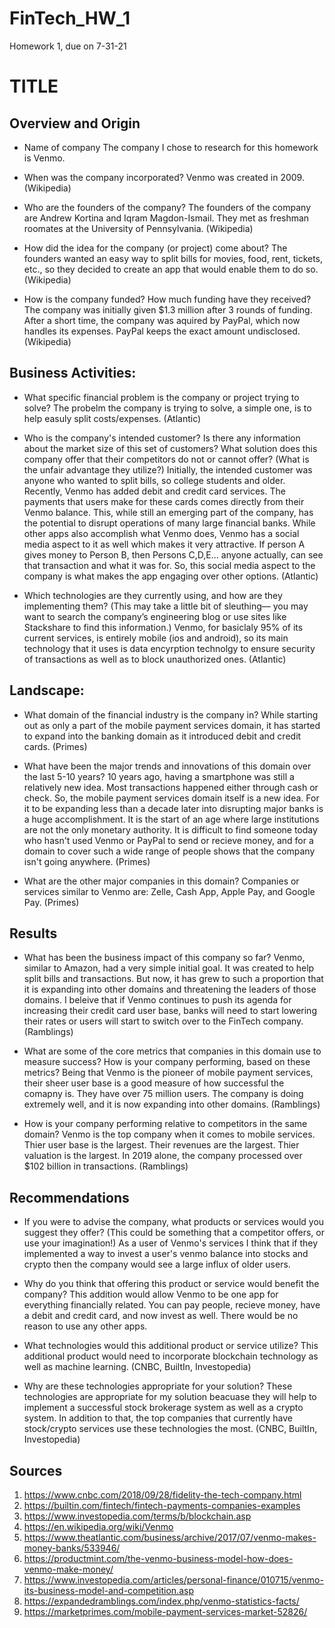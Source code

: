 # FinTech_HW_1
Homework 1, due on 7-31-21
# TITLE

## Overview and Origin

* Name of company
The company I chose to research for this homework is Venmo.

* When was the company incorporated?
Venmo was created in 2009. (Wikipedia)

* Who are the founders of the company?
The founders of the company are Andrew Kortina and Iqram Magdon-Ismail. They met as freshman roomates at
the University of Pennsylvania. (Wikipedia)

* How did the idea for the company (or project) come about?
The founders wanted an easy way to split bills for movies, food, rent, tickets, etc., so they decided to 
create an app that would enable them to do so. (Wikipedia)

* How is the company funded? How much funding have they received?
The company was initially given $1.3 million after 3 rounds of funding. After a short time, the company was aquired by PayPal, which now handles its 
expenses. PayPal keeps the exact amount undisclosed. (Wikipedia)


## Business Activities:

* What specific financial problem is the company or project trying to solve?
The probelm the company is trying to solve, a simple one, is to help easuly split costs/expenses. (Atlantic)

* Who is the company's intended customer?  Is there any information about the market size of this set of customers?
What solution does this company offer that their competitors do not or cannot offer? (What is the unfair advantage they utilize?)
Initially, the intended customer was anyone who wanted to split bills, so college students and older. Recently, Venmo has added debit and credit card services. The payments that users make for these cards comes directly from their Venmo balance. This, while still an emerging part of the company, has the potential to disrupt operations of many large financial banks. While other apps also accomplish what Venmo does, Venmo has a social media aspect to it as well which makes it very attractive. If person A gives money to Person B, then Persons C,D,E... anyone actually, can see that transaction and what it was for. So, this social media aspect to the company is what makes the app engaging over other options. (Atlantic)

* Which technologies are they currently using, and how are they implementing them? (This may take a little bit of sleuthing–– you may want to search the company’s engineering blog or use sites like Stackshare to find this information.)
Venmo, for basiclaly 95% of its current services, is entirely mobile (ios and android), so its main technology that it uses is data encyrption technolgy to ensure security of transactions as well as to block unauthorized ones. (Atlantic)


## Landscape:

* What domain of the financial industry is the company in?
While starting out as only a part of the mobile payment services domain, it has started to expand into the banking domain as it introduced debit and credit cards. (Primes)

* What have been the major trends and innovations of this domain over the last 5-10 years?
10 years ago, having a smartphone was still a relatively new idea. Most transactions happened either through cash or check. So, the mobile payment services domain itself is a new idea. For it to be expanding less than a decade later into disrupting major banks is a huge accomplishment. It is the start of an age where large institutions are not the only monetary authority. It is difficult to find someone today who hasn't used Venmo or PayPal to send or recieve money, and for a domain to cover such a wide range of people shows that the company isn't going anywhere. (Primes)

* What are the other major companies in this domain?
Companies or services similar to Venmo are: Zelle, Cash App, Apple Pay, and Google Pay. (Primes)

## Results

* What has been the business impact of this company so far?
Venmo, similar to Amazon, had a very simple initial goal. It was created to help split bills and transactions. But now, it has grew to such a proportion that it is expanding into other domains and threatening the leaders of those domains. I beleive that if Venmo continues to push its agenda for increasing their credit card user base, banks will need to start lowering their rates or users will start to switch over to the FinTech company. (Ramblings)

* What are some of the core metrics that companies in this domain use to measure success? How is your company performing, based on these metrics?
Being that Venmo is the pioneer of mobile payment services, their sheer user base is a good measure of how successful the comapny is. They have over 75 million users. The company is doing extremely well, and it is now expanding into other domains. (Ramblings)

* How is your company performing relative to competitors in the same domain?
Venmo is the top company when it comes to mobile services. Thier user base is the largest. Their revenues are the largest. Thier valuation is the largest. In 2019 alone, the company processed over $102 billion in transactions. (Ramblings)

## Recommendations

* If you were to advise the company, what products or services would you suggest they offer? (This could be something that a competitor offers, or use your imagination!)
As a user of Venmo's services I think that if they implemented a way to invest a user's venmo balance into stocks and crypto then the company would see a large influx of older users.

* Why do you think that offering this product or service would benefit the company?
This addition would allow Venmo to be one app for everything financially related. You can pay people, recieve money, have a debit and credit card, and now invest as well. There would be no reason to use any other apps.

* What technologies would this additional product or service utilize?
This additional product would need to incorporate blockchain technology as well as machine learning. (CNBC, BuiltIn, Investopedia)

* Why are these technologies appropriate for your solution?
These technologies are appropriate for my solution beacuase they will help to implement a successful stock brokerage system as well as a crypto system. In addition to that, the top companies that currently have stock/crypto services use these technologies the most. (CNBC, BuiltIn, Investopedia)

## Sources
1. https://www.cnbc.com/2018/09/28/fidelity-the-tech-company.html
2. https://builtin.com/fintech/fintech-payments-companies-examples
3. https://www.investopedia.com/terms/b/blockchain.asp
4. https://en.wikipedia.org/wiki/Venmo
5. https://www.theatlantic.com/business/archive/2017/07/venmo-makes-money-banks/533946/
6. https://productmint.com/the-venmo-business-model-how-does-venmo-make-money/
7. https://www.investopedia.com/articles/personal-finance/010715/venmo-its-business-model-and-competition.asp
8. https://expandedramblings.com/index.php/venmo-statistics-facts/
9. https://marketprimes.com/mobile-payment-services-market-52826/


